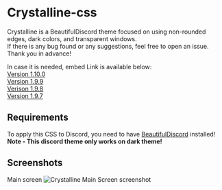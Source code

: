 # Crystalline-css
Crystalline is a BeautifulDiscord theme focused on using non-rounded edges, dark colors, and transparent windows.<br>
If there is any bug found or any suggestions, feel free to open an issue. Thank you in advance!

In case it is needed, embed Link is available below:<br>
[Version 1.10.0](https://cdn.rawgit.com/SamuiNe/Crystalline-css/da9f4410/crystalline.css)<br>
[Version 1.9.9](https://cdn.rawgit.com/SamuiNe/Crystalline-css/9aeb8fc7ad53175eb85fcb07de98c28ccd6e2539/crystalline.css)<br>
[Verison 1.9.8](https://cdn.rawgit.com/SamuiNe/Crystalline-css/e891e67593e1f59e1235d71a4ee1712d8ebb50a2/crystalline.css)<br>
[Version 1.9.7](https://cdn.rawgit.com/SamuiNe/Crystalline-css/a7aa02e4/crystalline.css)

## Requirements
To apply this CSS to Discord, you need to have [BeautifulDiscord](https://github.com/leovoel/BeautifulDiscord) installed!<br>
**Note - This discord theme only works on dark theme!**

## Screenshots
Main screen
![Crystalline Main Screen screenshot](https://wawawa.s-ul.eu/QjYpKnAX)
